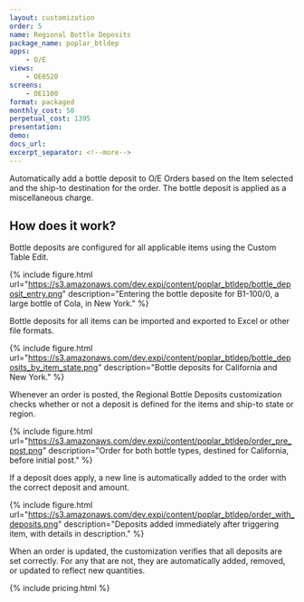 ```yaml
---
layout: customization
order: 5
name: Regional Bottle Deposits
package_name: poplar_btldep
apps:
    - O/E
views:
    - OE0520
screens:
    - OE1100
format: packaged
monthly_cost: 50
perpetual_cost: 1395
presentation: 
demo: 
docs_url: 
excerpt_separator: <!--more-->
---
```


Automatically add a bottle deposit to O/E Orders based on the Item selected and
the ship-to destination for the order. The bottle deposit is applied as a 
miscellaneous charge.

<!--more-->

## How does it work?

Bottle deposits are configured for all applicable items using the Custom Table
Edit.


{% include figure.html url="https://s3.amazonaws.com/dev.expi/content/poplar_btldep/bottle_deposit_entry.png" 
                      description="Entering the bottle deposite for B1-100/0, a large bottle of Cola, in New York." %}

Bottle deposits for all items can be imported and exported to Excel or other
file formats.  

{% include figure.html url="https://s3.amazonaws.com/dev.expi/content/poplar_btldep/bottle_deposits_by_item_state.png" 
                      description="Bottle deposits for California and New York." %}

Whenever an order is posted, the Regional Bottle Deposits 
customization checks whether or not a deposit is defined for the items and 
ship-to state or region.

{% include figure.html url="https://s3.amazonaws.com/dev.expi/content/poplar_btldep/order_pre_post.png" 
                      description="Order for both bottle types, destined for California, before initial post." %}

If a deposit does apply, a new line is automatically added to the order
with the correct deposit and amount.

{% include figure.html url="https://s3.amazonaws.com/dev.expi/content/poplar_btldep/order_with_deposits.png" 
                      description="Deposits added immediately after triggering item, with details in description." %}

When an order is updated, the customization verifies that all deposits are
set correctly.  For any that are not, they are automatically added, removed,
or updated to reflect new quantities.

{% include pricing.html %}
